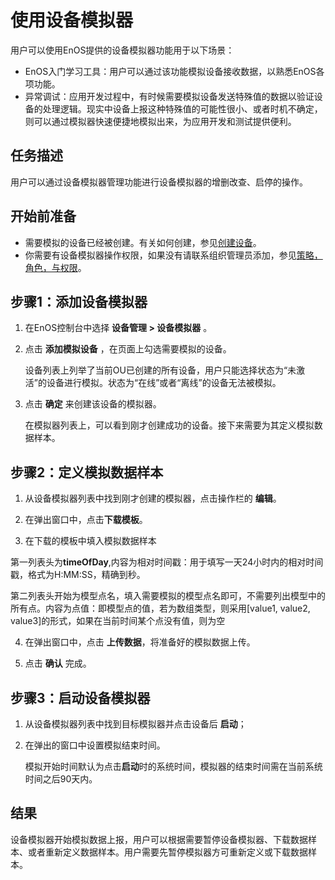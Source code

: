 # 使用设备模拟器

用户可以使用EnOS提供的设备模拟器功能用于以下场景：

- EnOS入门学习工具：用户可以通过该功能模拟设备接收数据，以熟悉EnOS各项功能。
- 异常调试：应用开发过程中，有时候需要模拟设备发送特殊值的数据以验证设备的处理逻辑。现实中设备上报这种特殊值的可能性很小、或者时机不确定，则可以通过模拟器快速便捷地模拟出来，为应用开发和测试提供便利。

## 任务描述

用户可以通过设备模拟器管理功能进行设备模拟器的增删改查、启停的操作。

## 开始前准备

- 需要模拟的设备已经被创建。有关如何创建，参见[创建设备](creating_device)。
- 你需要有设备模拟器操作权限，如果没有请联系组织管理员添加，参见[策略，角色，与权限](/docs/iam/zh_CN/dev/access_policy)。

## 步骤1：添加设备模拟器

1. 在EnOS控制台中选择 **设备管理 > 设备模拟器** 。

2. 点击 **添加模拟设备** ，在页面上勾选需要模拟的设备。
   
   设备列表上列举了当前OU已创建的所有设备，用户只能选择状态为“未激活”的设备进行模拟。状态为“在线”或者“离线”的设备无法被模拟。

3. 点击 **确定** 来创建该设备的模拟器。
   
   在模拟器列表上，可以看到刚才创建成功的设备。接下来需要为其定义模拟数据样本。

## 步骤2：定义模拟数据样本

1. 从设备模拟器列表中找到刚才创建的模拟器，点击操作栏的 **编辑**。

2. 在弹出窗口中，点击**下载模板**。

3. 在下载的模板中填入模拟数据样本
   
 第一列表头为**timeOfDay**,内容为相对时间戳：用于填写一天24小时内的相对时间戳，格式为H:MM:SS，精确到秒。

 第二列表头开始为模型点名，填入需要模拟的模型点名即可，不需要列出模型中的所有点。内容为点值：即模型点的值，若为数组类型，则采用[value1, value2, value3]的形式，如果在当前时间某个点没有值，则为空

4. 在弹出窗口中，点击 **上传数据**，将准备好的模拟数据上传。

5. 点击 **确认** 完成。

## 步骤3：启动设备模拟器

1. 从设备模拟器列表中找到目标模拟器并点击设备后 **启动**；
   
2. 在弹出的窗口中设置模拟结束时间。
   
   模拟开始时间默认为点击**启动**时的系统时间，模拟器的结束时间需在当前系统时间之后90天内。

## 结果

设备模拟器开始模拟数据上报，用户可以根据需要暂停设备模拟器、下载数据样本、或者重新定义数据样本。用户需要先暂停模拟器方可重新定义或下载数据样本。


